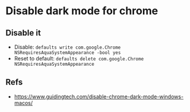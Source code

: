 # Disable dark mode for chrome

## Disable it

- Disable: `defaults write com.google.Chrome NSRequiresAquaSystemAppearance -bool yes`
- Reset to default: `defaults delete com.google.Chrome NSRequiresAquaSystemAppearance`

## Refs

- <https://www.guidingtech.com/disable-chrome-dark-mode-windows-macos/>
